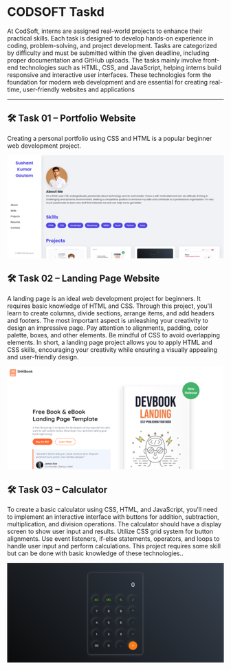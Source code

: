 # CODSOFT Taskd

At CodSoft, interns are assigned real-world projects to enhance their practical skills. Each task is designed to develop hands-on experience in coding, problem-solving, and project development. Tasks are categorized by difficulty and must be submitted within the given deadline, including proper documentation and GitHub uploads.
The tasks mainly involve front-end technologies such as HTML, CSS, and JavaScript, helping interns build responsive and interactive user interfaces. These technologies form the foundation for modern web development and are essential for creating real-time, user-friendly websites and applications

---

## 🛠️ Task 01 – Portfolio Website
Creating a personal portfolio using CSS and HTML is a popular beginner web development project.

![Preview](screenshots/portfolio.png)

## 🛠️ Task 02 – Landing Page Website
A landing page is an ideal web development project for beginners. It requires basic
knowledge of HTML and CSS. Through this project, you'll learn to create columns, divide
sections, arrange items, and add headers and footers. The most important aspect is
unleashing your creativity to design an impressive page. Pay attention to alignments,
padding, color palette, boxes, and other elements. Be mindful of CSS to avoid overlapping
elements. In short, a landing page project allows you to apply HTML and CSS skills,
encouraging your creativity while ensuring a visually appealing and user-friendly design.

![Preview](screenshots/landing_page.png)

## 🛠️ Task 03 – Calculator
To create a basic calculator using CSS, HTML, and JavaScript, you'll need to implement an
interactive interface with buttons for addition, subtraction, multiplication, and division
operations. The calculator should have a display screen to show user input and results. Utilize
CSS grid system for button alignments. Use event listeners, if-else statements, operators, and
loops to handle user input and perform calculations. This project requires some skill but can be
done with basic knowledge of these technologies..

![Preview](screenshots/calculator.png)

